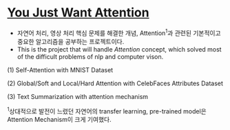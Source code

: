 # [You Just Want Attention]()

- 자연어 처리, 영상 처리 핵심 문제를 해결한 개념, Attention<sup>1</sup>과 관련된 기본적이고 중요한 알고리즘을 공부하는 프로젝트이다.
- This is the project that will handle *Attention* concept, which solved most of the difficult problems of nlp and computer vison.



(1) Self-Attention with MNIST Dataset

(2) Global/Soft and Local/Hard Attention with CelebFaces Attributes Dataset

(3) Text Summarization with attention mechanism

<sup>1</sup>상대적으로 발전이 느렸던 자연어의 transfer learning, pre-trained model은 Attention Mechanism이 크게 기여했다.

